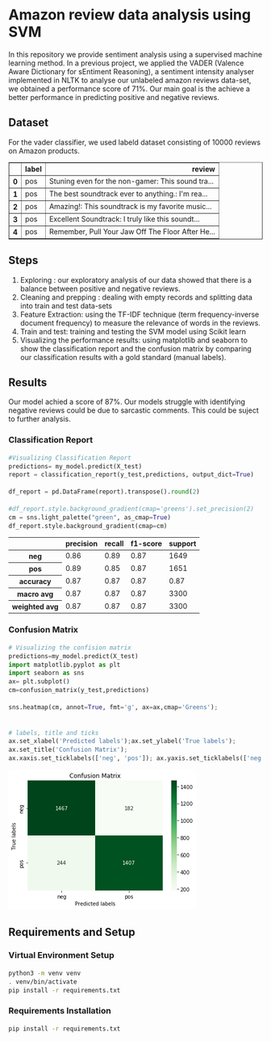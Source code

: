 
# Amazon review data analysis using SVM  
In this repository we provide sentiment analysis using a supervised machine learning method. In a previous project, we applied the VADER (Valence Aware Dictionary for sEntiment Reasoning), a sentiment intensity analyser implemented in NLTK to analyse our unlabeled amazon reviews data-set, we obtained a performance score of 71%.
Our main goal is the achieve a better performance in predicting positive and negative reviews. 

## Dataset 
For the vader classifier, we used labeld dataset consisting of 10000 reviews on Amazon products. 
<table border="1" class="dataframe">
  <thead>
    <tr style="text-align: right;">
      <th></th>
      <th>label</th>
      <th>review</th>
    </tr>
  </thead>
  <tbody>
    <tr>
      <th>0</th>
      <td>pos</td>
      <td>Stuning even for the non-gamer: This sound tra...</td>
    </tr>
    <tr>
      <th>1</th>
      <td>pos</td>
      <td>The best soundtrack ever to anything.: I'm rea...</td>
    </tr>
    <tr>
      <th>2</th>
      <td>pos</td>
      <td>Amazing!: This soundtrack is my favorite music...</td>
    </tr>
    <tr>
      <th>3</th>
      <td>pos</td>
      <td>Excellent Soundtrack: I truly like this soundt...</td>
    </tr>
    <tr>
      <th>4</th>
      <td>pos</td>
      <td>Remember, Pull Your Jaw Off The Floor After He...</td>
    </tr>
  </tbody>
</table>
</div>



## Steps 
1. Exploring : our exploratory analysis of our data showed that there is a balance between positive and negative reviews. 
2. Cleaning and prepping : dealing with empty records and splitting data into train and test data-sets
3. Feature Extraction: using the TF-IDF technique (term frequency-inverse document frequency) to measure the relevance of words in the reviews. 
4. Train and test: training and testing the SVM model using Scikit learn 
5.  Visualizing the performance results: using matplotlib and seaborn to show the classification report and the confusion matrix by comparing our classification results with a gold standard (manual labels). 
## Results 
Our model achied a score of 87%. Our models struggle with identifying negative reviews could be due to sarcastic comments. This could be suject to further analysis.   
### Classification Report 


 
```python
#Visualizing Classification Report 
predictions= my_model.predict(X_test)
report = classification_report(y_test,predictions, output_dict=True)

df_report = pd.DataFrame(report).transpose().round(2)

#df_report.style.background_gradient(cmap='greens').set_precision(2)
cm = sns.light_palette("green", as_cmap=True)
df_report.style.background_gradient(cmap=cm)
```




<table id="T_af495039_d6f0_11ec_982f_b978b91ee745" ><thead>    <tr>        <th class="blank level0" ></th>        <th class="col_heading level0 col0" >precision</th>        <th class="col_heading level0 col1" >recall</th>        <th class="col_heading level0 col2" >f1-score</th>        <th class="col_heading level0 col3" >support</th>    </tr></thead><tbody>
                <tr>
                        <th id="T_af495039_d6f0_11ec_982f_b978b91ee745level0_row0" class="row_heading level0 row0" >neg</th>
                        <td id="T_af495039_d6f0_11ec_982f_b978b91ee745row0_col0" class="data row0 col0" >0.86</td>
                        <td id="T_af495039_d6f0_11ec_982f_b978b91ee745row0_col1" class="data row0 col1" >0.89</td>
                        <td id="T_af495039_d6f0_11ec_982f_b978b91ee745row0_col2" class="data row0 col2" >0.87</td>
                        <td id="T_af495039_d6f0_11ec_982f_b978b91ee745row0_col3" class="data row0 col3" >1649</td>
            </tr>
            <tr>
                        <th id="T_af495039_d6f0_11ec_982f_b978b91ee745level0_row1" class="row_heading level0 row1" >pos</th>
                        <td id="T_af495039_d6f0_11ec_982f_b978b91ee745row1_col0" class="data row1 col0" >0.89</td>
                        <td id="T_af495039_d6f0_11ec_982f_b978b91ee745row1_col1" class="data row1 col1" >0.85</td>
                        <td id="T_af495039_d6f0_11ec_982f_b978b91ee745row1_col2" class="data row1 col2" >0.87</td>
                        <td id="T_af495039_d6f0_11ec_982f_b978b91ee745row1_col3" class="data row1 col3" >1651</td>
            </tr>
            <tr>
                        <th id="T_af495039_d6f0_11ec_982f_b978b91ee745level0_row2" class="row_heading level0 row2" >accuracy</th>
                        <td id="T_af495039_d6f0_11ec_982f_b978b91ee745row2_col0" class="data row2 col0" >0.87</td>
                        <td id="T_af495039_d6f0_11ec_982f_b978b91ee745row2_col1" class="data row2 col1" >0.87</td>
                        <td id="T_af495039_d6f0_11ec_982f_b978b91ee745row2_col2" class="data row2 col2" >0.87</td>
                        <td id="T_af495039_d6f0_11ec_982f_b978b91ee745row2_col3" class="data row2 col3" >0.87</td>
            </tr>
            <tr>
                        <th id="T_af495039_d6f0_11ec_982f_b978b91ee745level0_row3" class="row_heading level0 row3" >macro avg</th>
                        <td id="T_af495039_d6f0_11ec_982f_b978b91ee745row3_col0" class="data row3 col0" >0.87</td>
                        <td id="T_af495039_d6f0_11ec_982f_b978b91ee745row3_col1" class="data row3 col1" >0.87</td>
                        <td id="T_af495039_d6f0_11ec_982f_b978b91ee745row3_col2" class="data row3 col2" >0.87</td>
                        <td id="T_af495039_d6f0_11ec_982f_b978b91ee745row3_col3" class="data row3 col3" >3300</td>
            </tr>
            <tr>
                        <th id="T_af495039_d6f0_11ec_982f_b978b91ee745level0_row4" class="row_heading level0 row4" >weighted avg</th>
                        <td id="T_af495039_d6f0_11ec_982f_b978b91ee745row4_col0" class="data row4 col0" >0.87</td>
                        <td id="T_af495039_d6f0_11ec_982f_b978b91ee745row4_col1" class="data row4 col1" >0.87</td>
                        <td id="T_af495039_d6f0_11ec_982f_b978b91ee745row4_col2" class="data row4 col2" >0.87</td>
                        <td id="T_af495039_d6f0_11ec_982f_b978b91ee745row4_col3" class="data row4 col3" >3300</td>
            </tr>
    </tbody></table>

### Confusion Matrix


```python
# Visualizing the confision matrix 
predictions=my_model.predict(X_test)
import matplotlib.pyplot as plt
import seaborn as sns
ax= plt.subplot()
cm=confusion_matrix(y_test,predictions)

sns.heatmap(cm, annot=True, fmt='g', ax=ax,cmap='Greens');  


# labels, title and ticks
ax.set_xlabel('Predicted labels');ax.set_ylabel('True labels');
ax.set_title('Confusion Matrix');
ax.xaxis.set_ticklabels(['neg', 'pos']); ax.yaxis.set_ticklabels(['neg', 'pos']);
```


    
![png](SVM_LR_Classifier_files/SVM_LR_Classifier_19_0.png)
    
    

## Requirements and Setup  

### Virtual Environment Setup 
```bash
python3 -m venv venv
. venv/bin/activate
pip install -r requirements.txt
```
### Requirements Installation 

```bash
pip install -r requirements.txt
```




